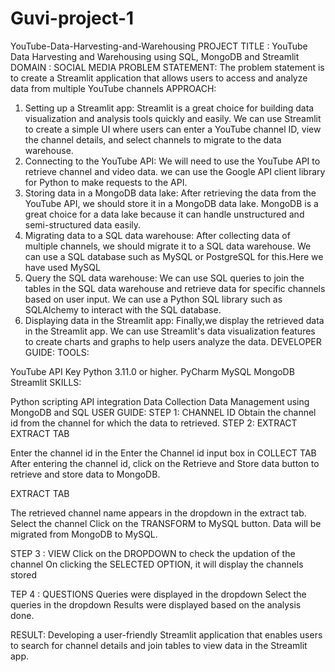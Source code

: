 # Guvi-project-1
YouTube-Data-Harvesting-and-Warehousing
PROJECT TITLE :
YouTube Data Harvesting and Warehousing using SQL, MongoDB and Streamlit
DOMAIN :
SOCIAL MEDIA
PROBLEM STATEMENT:
The problem statement is to create a Streamlit application that allows users to access and analyze data from multiple YouTube channels
APPROACH:
1. Setting up a Streamlit app:
Streamlit is a great choice for building data visualization and analysis tools quickly and easily.
We can use Streamlit to create a simple UI where users can enter a YouTube channel ID, view the channel details, and select channels to migrate to the data warehouse.
2. Connecting to the YouTube API:
We will need to use the YouTube API to retrieve channel and video data.
we can use the Google API client library for Python to make requests to the API.
3. Storing data in a MongoDB data lake:
After retrieving the data from the YouTube API, we should store it in a MongoDB data lake.
MongoDB is a great choice for a data lake because it can handle unstructured and semi-structured data easily.
4. Migrating data to a SQL data warehouse:
After collecting data of multiple channels, we should migrate it to a SQL data warehouse.
We can use a SQL database such as MySQL or PostgreSQL for this.Here we have used MySQL
5. Query the SQL data warehouse:
We can use SQL queries to join the tables in the SQL data warehouse and retrieve data for specific channels based on user input.
We can use a Python SQL library such as SQLAlchemy to interact with the SQL database.
6. Displaying data in the Streamlit app:
Finally,we display the retrieved data in the Streamlit app.
We can use Streamlit's data visualization features to create charts and graphs to help users analyze the data.
DEVELOPER GUIDE:
TOOLS:

YouTube API Key
Python 3.11.0 or higher.
PyCharm
MySQL
MongoDB
Streamlit
SKILLS:

Python scripting
API integration
Data Collection
Data Management using MongoDB and SQL
USER GUIDE:
STEP 1: CHANNEL ID
Obtain the channel id from the channel for which the data to retrieved.
STEP 2: EXTRACT
EXTRACT TAB

Enter the channel id in the Enter the Channel id input box in COLLECT TAB
After entering the channel id, click on the Retrieve and Store data button to retrieve and store data to MongoDB.

EXTRACT TAB

The retrieved channel name appears in the dropdown in the extract tab.
Select the channel
Click on the TRANSFORM to MySQL button.
Data will be migrated from MongoDB to MySQL.

STEP 3 : VIEW
Click on the DROPDOWN to check the updation of the channel
On clicking the SELECTED OPTION, it will display the channels stored

TEP 4 : QUESTIONS
Queries were displayed in the dropdown
Select the queries in the dropdown
Results were displayed based on the analysis done.

RESULT:
Developing a user-friendly Streamlit application that enables users to search for channel details and join tables to view data in the Streamlit app.



